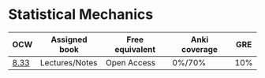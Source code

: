 

# Statistical Mechanics

| OCW    | Assigned book       | Free equivalent | Anki coverage | GRE   |
| ------- | ------------- | ------------------- | --------------- | ------------- |
| [8.33](https://ocw.mit.edu/courses/physics/8-333-statistical-mechanics-i-statistical-mechanics-of-particles-fall-2013/index.htm)          | Lectures/Notes      | Open Access     | 0%/70%        | 10%   |

